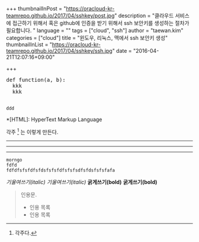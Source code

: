 +++
thumbnailInPost = "https://oracloud-kr-teamrepo.github.io/2017/04/sshkey/post.jpg"
description = "클라우드 서비스에 접근하기 위해서 혹은 github에 인증을 받기 위해서 ssh 보안키를 생성하는 절차가 필요합니다. "
language = ""
tags = ["cloud", "ssh"]
author = "taewan.kim"
categories = ["cloud"]
title = "윈도우, 리눅스, 맥에서 ssh 보안키 생성"
thumbnailInList = "https://oracloud-kr-teamrepo.github.io/2017/04/sshkey/ssh.jpg"
date = "2016-04-21T12:07:16+09:00"

+++

<pre class="prettyprint linenums">
def function(a, b):
  kkk
  kkk

</pre>

~~~
ddd
~~~

*[HTML]: HyperText Markup Language

각주 [^1] 는 이렇게 만든다.

[^1]: 각주다.

---
***
___

```
morngo
fdfd
fdfdfsfsfdfsfdsfsfsfdfsfsfsdfsfdsfsfsfafa

```


*기울여쓰기(italic)* _기울여쓰기(italic)_
**굵게쓰기(bold)** __굵게쓰기(bold)__

> 인용문.
> * 인용 목록
> * 인용 목록
